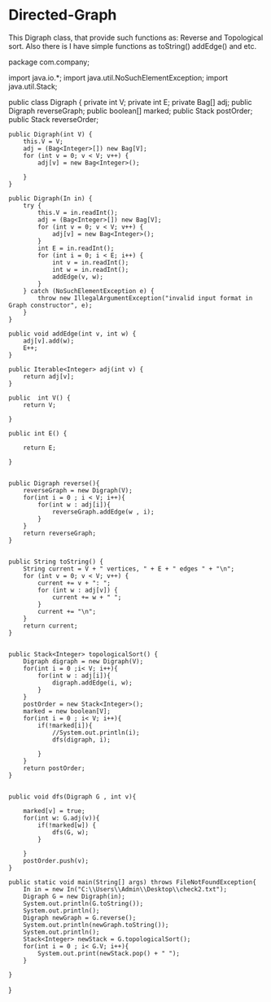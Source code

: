 # Directed-Graph
This Digraph class, that provide such functions as: Reverse and Topological sort. Also there is I have simple functions as toString() addEdge() and etc.



package com.company;

import java.io.*;
import java.util.NoSuchElementException;
import java.util.Stack;

public class Digraph {
    private   int V;
    private   int E;
    private  Bag<Integer>[] adj;
    public Digraph reverseGraph;
    public boolean[] marked;
    public Stack<Integer> postOrder;
    public Stack<Integer> reverseOrder;


    public Digraph(int V) {
        this.V = V;
        adj = (Bag<Integer>[]) new Bag[V];
        for (int v = 0; v < V; v++) {
            adj[v] = new Bag<Integer>();

        }
    }

    public Digraph(In in) {
        try {
            this.V = in.readInt();
            adj = (Bag<Integer>[]) new Bag[V];
            for (int v = 0; v < V; v++) {
                adj[v] = new Bag<Integer>();
            }
            int E = in.readInt();
            for (int i = 0; i < E; i++) {
                int v = in.readInt();
                int w = in.readInt();
                addEdge(v, w);
            }
        } catch (NoSuchElementException e) {
            throw new IllegalArgumentException("invalid input format in Graph constructor", e);
        }
    }

    public void addEdge(int v, int w) {
        adj[v].add(w);
        E++;
    }

    public Iterable<Integer> adj(int v) {
        return adj[v];
    }

    public  int V() {
        return V;

    }

    public int E() {

        return E;

    }


    public Digraph reverse(){
        reverseGraph = new Digraph(V);
        for(int i = 0 ; i < V; i++){
            for(int w : adj[i]){
                reverseGraph.addEdge(w , i);
            }
        }
        return reverseGraph;
    }


    public String toString() {
        String current = V + " vertices, " + E + " edges " + "\n";
        for (int v = 0; v < V; v++) {
            current += v + ": ";
            for (int w : adj[v]) {
                current += w + " ";
            }
            current += "\n";
        }
        return current;
    }


    public Stack<Integer> topologicalSort() {
        Digraph digraph = new Digraph(V);
        for(int i = 0 ;i< V; i++){
            for(int w : adj[i]){
                digraph.addEdge(i, w);
            }
        }
        postOrder = new Stack<Integer>();
        marked = new boolean[V];
        for(int i = 0 ; i< V; i++){
            if(!marked[i]){
                //System.out.println(i);
                dfs(digraph, i);

            }
        }
        return postOrder;
    }


    public void dfs(Digraph G , int v){

        marked[v] = true;
        for(int w: G.adj(v)){
            if(!marked[w]) {
                dfs(G, w);
            }

        }
        postOrder.push(v);
    }

    public static void main(String[] args) throws FileNotFoundException{
        In in = new In("C:\\Users\\Admin\\Desktop\\check2.txt");
        Digraph G = new Digraph(in);
        System.out.println(G.toString());
        System.out.println();
        Digraph newGraph = G.reverse();
        System.out.println(newGraph.toString());
        System.out.println();
        Stack<Integer> newStack = G.topologicalSort();
        for(int i = 0 ; i< G.V; i++){
            System.out.print(newStack.pop() + " ");
        }

    }


}

